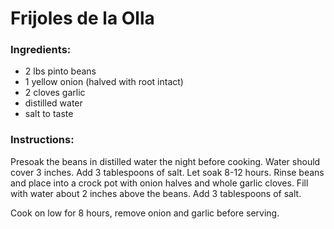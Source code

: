 # Frijoles de la Olla

### Ingredients:

- 2 lbs pinto beans
- 1 yellow onion (halved with root intact)
- 2 cloves garlic
- distilled water
- salt to taste

### Instructions:
Presoak the beans in distilled water the night before cooking.  Water should cover 3 inches.  Add 3 tablespoons of salt. Let soak 8-12 hours.  Rinse beans and place into a crock pot with onion halves and whole garlic cloves.  Fill with water about 2 inches above the beans. Add 3 tablespoons of salt.

Cook on low for 8 hours, remove onion and garlic before serving.